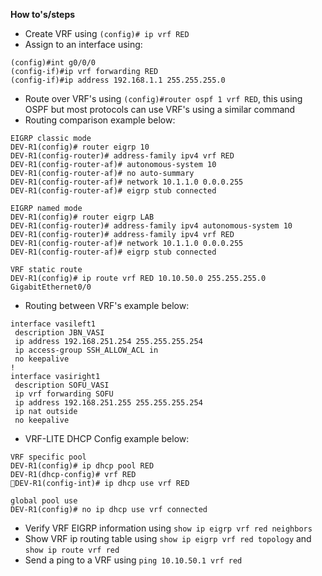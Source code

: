 **How to's/steps**

- Create VRF using ``(config)# ip vrf RED``
- Assign to an interface using:
```
(config)#int g0/0/0
(config-if)#ip vrf forwarding RED
(config-if)#ip address 192.168.1.1 255.255.255.0
```
- Route over VRF's using ``(config)#router ospf 1 vrf RED``, this using OSPF but most protocols can use VRF's using a similar command
- Routing comparison example below:
```
EIGRP classic mode
DEV-R1(config)# router eigrp 10
DEV-R1(config-router)# address-family ipv4 vrf RED
DEV-R1(config-router-af)# autonomous-system 10
DEV-R1(config-router-af)# no auto-summary
DEV-R1(config-router-af)# network 10.1.1.0 0.0.0.255
DEV-R1(config-router-af)# eigrp stub connected

EIGRP named mode
DEV-R1(config)# router eigrp LAB
DEV-R1(config-router)# address-family ipv4 autonomous-system 10
DEV-R1(config-router)# address-family ipv4 vrf RED
DEV-R1(config-router-af)# network 10.1.1.0 0.0.0.255
DEV-R1(config-router-af)# eigrp stub connected

VRF static route
DEV-R1(config)# ip route vrf RED 10.10.50.0 255.255.255.0 GigabitEthernet0/0 
```
- Routing between VRF's example below:
```
interface vasileft1
 description JBN_VASI
 ip address 192.168.251.254 255.255.255.254
 ip access-group SSH_ALLOW_ACL in
 no keepalive
!
interface vasiright1
 description SOFU_VASI
 ip vrf forwarding SOFU
 ip address 192.168.251.255 255.255.255.254
 ip nat outside
 no keepalive
```
- VRF-LITE DHCP Config example below:
```
VRF specific pool
DEV-R1(config)# ip dhcp pool RED
DEV-R1(dhcp-config)# vrf RED
DEV-R1(config-int)# ip dhcp use vrf RED

global pool use
DEV-R1(config)# no ip dhcp use vrf connected
```
- Verify VRF EIGRP information using ``show ip eigrp vrf red neighbors``
- Show VRF ip routing table using ``show ip eigrp vrf red topology`` and ``show ip route vrf red``
- Send a ping to a VRF using ``ping 10.10.50.1 vrf red``